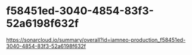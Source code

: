 # f58451ed-3040-4854-83f3-52a6198f632f
https://sonarcloud.io/summary/overall?id=iamneo-production_f58451ed-3040-4854-83f3-52a6198f632f
